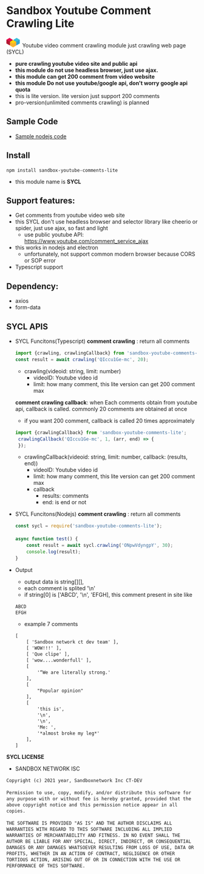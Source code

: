 # Sandbox Youtube Comment Crawling Lite
![alt text](https://raw.githubusercontent.com/jisueo/sycl-sample/master/sd_min.png) Youtube video comment crawling module just crawling web page (SYCL)

* **pure crawling youtube video site and public api**
* **this module do not use headless browser, just use ajax.**
* **this module can get 200 comment from video website**
* **this module Do not use youtube/google api, don't worry google api quota**
* this is lite version. lite version just support 200 comments
* pro-version(unlimited comments crawling) is planned

**Sample Code**
-

- [Sample nodejs code](https://github.com/jisueo/sycl-sample)

**Install**
-
```
npm install sandbox-youtube-comments-lite
```
- this module name is **SYCL**

**Support features:**
-

- Get comments from youtube video web site
- this SYCL don't use headless browser and selector library like cheerio or spider, just use ajax, so fast and light
    - use public youtube API: https://www.youtube.com/comment_service_ajax
- this works in nodejs and electron
    - unfortunately, not support common modern browser because CORS or SOP error
- Typescript support

**Dependency:**
-
- axios
- form-data

**SYCL APIS**
-
* SYCL Funcitons(Typescript)
    **comment crawling** : return all comments
    ```ts
    import {crawling, crawlingCallback} from 'sandbox-youtube-comments-lite';
    const result = await crawling('QIccu1Ge-mc', 20);
    ```
    - crawling(videoid: string, limit: number)
        - videoID: Youtube video id
        - limit: how many comment, this lite version can get 200 comment max 

    **comment crawling callback**: when Each comments obtain from youtube api,  callback is called. commonly 20 comments are obtained at once  
    - if you want 200 comment, callback is called 20 times approximately 
    ```ts
    import {crawlingCallback} from 'sandbox-youtube-comments-lite';
     crawlingCallback('QIccu1Ge-mc', 1, (arr, end) => {
     });
    ```
    - crawlingCallback(videoid: string, limit: number, callback: (results, end))
        - videoID: Youtube video id
        - limit: how many comment, this lite version can get 200 comment max 
        - callback
            - results: comments
            - end: is end or not

* SYCL Funcitons(Nodejs)
 **comment crawling** : return all comments
    ```js
    const sycl = require('sandbox-youtube-comments-lite');

    async function test() {
        const result = await sycl.crawling('ONpwVdyngpY', 30);
        console.log(result);    
    }
    ```
* Output
    - output data is string[][], 
    - each comment is splited '\n'
    - if string[0] is ['ABCD', '\n', 'EFGH], this comment present in site like
    ```
    ABCD
    EFGH
    ```

    - example 7 comments
    ```
    [
        [ 'Sandbox network ct dev team' ],
        [ 'WOW!!!' ],
        [ 'Que clipe' ],
        [ 'wow....wonderfull' ],
        [
            '“We are literally strong.'
        ],
        [
            "Popular opinion"
        ],
        [
            'this is',
            '\n',
            '\n',
            'Me: ',
            '*almost broke my leg*'
        ],
    ]
    ```
   
**SYCL LICENSE**
- SANDBOX NETWORK ISC
```
Copyright (c) 2021 year, Sandboxnetwork Inc CT-DEV

Permission to use, copy, modify, and/or distribute this software for any purpose with or without fee is hereby granted, provided that the above copyright notice and this permission notice appear in all copies.

THE SOFTWARE IS PROVIDED "AS IS" AND THE AUTHOR DISCLAIMS ALL WARRANTIES WITH REGARD TO THIS SOFTWARE INCLUDING ALL IMPLIED WARRANTIES OF MERCHANTABILITY AND FITNESS. IN NO EVENT SHALL THE AUTHOR BE LIABLE FOR ANY SPECIAL, DIRECT, INDIRECT, OR CONSEQUENTIAL DAMAGES OR ANY DAMAGES WHATSOEVER RESULTING FROM LOSS OF USE, DATA OR PROFITS, WHETHER IN AN ACTION OF CONTRACT, NEGLIGENCE OR OTHER TORTIOUS ACTION, ARISING OUT OF OR IN CONNECTION WITH THE USE OR PERFORMANCE OF THIS SOFTWARE.
```